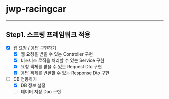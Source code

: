 # jwp-racingcar

----
## Step1. 스프링 프레임워크 적용
- [x] 웹 요청 / 응답 구현하기
  - [x] 웹 요청을 받을 수 있는 Controller 구현
  - [x] 비즈니스 로직을 처리할 수 있는 Service 구현
  - [X] 요청 객체를 받을 수 있는 Request Dto 구현
  - [x] 응답 객체를 반환할 수 있는 Response Dto 구현
- [ ] DB 연동하기
  - [x] DB 정보 설정
  - [ ] 데이터 저장 Dao 구현
